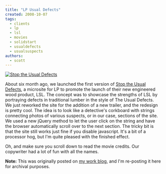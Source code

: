 ```yaml
---
title: "LP Usual Defects"
created: 2008-10-07
tags:
  - clients
  - lp
  - lsl
  - movies
  - solidstart
  - usualdefects
  - usualsuspects
authors:
  - scott
---
```


[![Stop the Usual Defects](/images/2863900422_374ce4c819.jpg)](http://www.stoptheusualdefects.com/)

About six month ago, we launched the first version of [Stop the Usual Defects](http://www.stoptheusualdefects.com/), a microsite for LP to promote the launch of their new engineered wood product, LSL. The concept was to showcase the strengths of LSL by portraying defects in traditional lumber in the style of The Usual Defects. We just reworked the site for the addition of a new trailer, and the redesign is pretty cool. The idea is to look like a detective's corkboard with strings connecting photos of various suspects, or in our case, sections of the site. We used a new jQuery method to let the user click on the string and have the browser automatically scroll over to the next section. The tricky bit is that the site still works just fine if you disable javascript. It's a bit of a processor hog, but I'm quite pleased with the finished effect.

Oh, and make sure you scroll down to read the movie credits. Our copywriter had a lot of fun with all the names.

**Note:** This was originally posted on [my work blog](http://blogs.popart.com/scott-vandehey/), and I'm re-posting it here for archival purposes.
